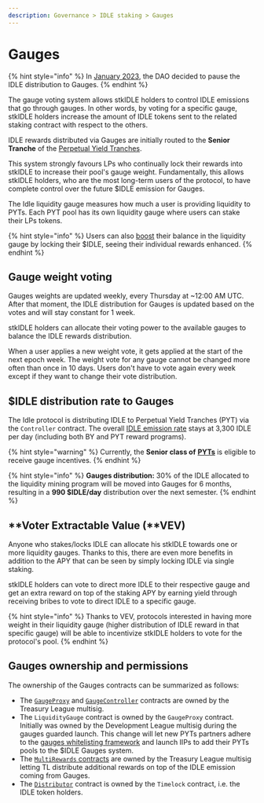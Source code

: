 ```yaml
---
description: Governance > IDLE staking > Gauges
---
```


# Gauges

{% hint style="info" %}
In [January 2023](https://gov.idle.finance/t/idle-incentives-distribution-update-2/1104), the DAO decided to pause the IDLE distribution to Gauges.
{% endhint %}

The gauge voting system allows stkIDLE holders to control IDLE emissions that go through gauges. In other words, by voting for a specific gauge, stkIDLE holders increase the amount of IDLE tokens sent to the related staking contract with respect to the others.&#x20;

IDLE rewards distributed via Gauges are initially routed to the **Senior Tranche** of the [Perpetual Yield Tranches](../../../products/yield-tranches/).

This system strongly favours LPs who continually lock their rewards into stkIDLE to increase their pool's gauge weight. Fundamentally, this allows stkIDLE holders, who are the most long-term users of the protocol, to have complete control over the future $IDLE emission for Gauges.

The Idle liquidity gauge measures how much a user is providing liquidity to PYTs. Each PYT pool has its own liquidity gauge where users can stake their LPs tokens.&#x20;

{% hint style="info" %}
Users can also [boost](./#farming-boost) their balance in the liquidity gauge by locking their $IDLE, seeing their individual rewards enhanced.
{% endhint %}

## Gauge weight voting

Gauges weights are updated weekly, every Thursday at \~12:00 AM UTC. After that moment, the IDLE distribution for Gauges is updated based on the votes and will stay constant for 1 week.

stkIDLE holders can allocate their voting power to the available gauges to balance the IDLE rewards distribution.&#x20;

When a user applies a new weight vote, it gets applied at the start of the next epoch week. The weight vote for any gauge cannot be changed more often than once in 10 days. Users don't have to vote again every week except if they want to change their vote distribution.

## $IDLE distribution rate to Gauges

The Idle protocol is distributing IDLE to Perpetual Yield Tranches (PYT) via the `Controller` contract. The overall [IDLE emission rate](../../../governance/idle/distribution.md) stays at 3,300 IDLE per day (including both BY and PYT reward programs).

{% hint style="warning" %}
Currently, the **Senior class of** [**PYTs**](../../../products/yield-tranches/) is eligible to receive gauge incentives.
{% endhint %}

{% hint style="info" %}
**Gauges distribution:** 30% of the IDLE allocated to the liquidity mining program will be moved into Gauges for 6 months, resulting in a **990 $IDLE/day** distribution over the next semester.
{% endhint %}

## **Voter Extractable Value (**VEV)

Anyone who stakes/locks IDLE can allocate his stkIDLE towards one or more liquidity gauges. Thanks to this, there are even more benefits in addition to the APY that can be seen by simply locking IDLE via single staking.

stkIDLE holders can vote to direct more IDLE to their respective gauge and get an extra reward on top of the staking APY by earning yield through receiving bribes to vote to direct IDLE to a specific gauge.

{% hint style="info" %}
Thanks to VEV, protocols interested in having more weight in their liquidity gauge (higher distribution of IDLE reward in that specific gauge) will be able to incentivize stkIDLE holders to vote for the protocol's pool.
{% endhint %}

## **Gauges ownership and permissions**

The ownership of the Gauges contracts can be summarized as follows:

* The [`GaugeProxy`](../gauges/deployed-contracts.md#gauges-system) and [`GaugeController`](../gauges/deployed-contracts.md#gauges-system) contracts are owned by the Treasury League multisig.
* The `LiquidityGauge` contract is owned by the `GaugeProxy` contract. Initially was owned by the Development League multisig during the gauges guarded launch. This change will let new PYTs partners adhere to the [gauges whitelisting framework](broken-reference) and launch IIPs to add their PYTs pools to the $IDLE Gauges system.
* The [`MultiRewards` contracts](../gauges/deployed-contracts.md#multirewards) are owned by the Treasury League multisig letting TL distribute additional rewards on top of the IDLE emission coming from Gauges.
* The [`Distributor`](../gauges/deployed-contracts.md#gauges-system) contract is owned by the `Timelock` contract, i.e. the IDLE token holders.
